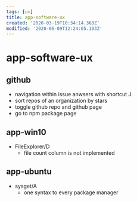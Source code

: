 ```yaml
---
tags: [ux]
title: app-software-ux
created: '2020-03-19T10:34:14.363Z'
modified: '2020-06-09T12:24:05.103Z'
---
```


# app-software-ux


## github
- navigation within issue anwsers with shortcut J
- sort repos of an organization by stars
- toggle github repo and github page
- go to npm package page

## app-win10
- FileExplorer/D
    - file count column is not implemented


## app-ubuntu
- sysget/A
    - one syntax to every package manager
